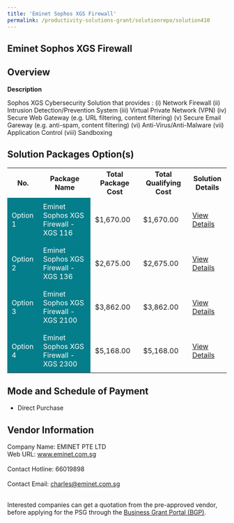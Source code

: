 ```yaml
---
title: 'Eminet Sophos XGS Firewall'
permalink: /productivity-solutions-grant/solutionrepo/solution410
---
```


## Eminet Sophos XGS Firewall

## Overview

**Description**

Sophos XGS Cybersecurity Solution that provides :
(i) Network Firewall
(ii) Intrusion Detection/Prevention System
(iii) Virtual Private Network (VPN)
(iv) Secure Web Gateway (e.g. URL filtering, content filtering)
(v) Secure Email Gareway (e.g. anti-spam, content filtering)
(vi) Anti-Virus/Anti-Malware
(vii) Application Control
(viii) Sandboxing

## Solution Packages Option(s)

<table>
<tr>
<th><b>No.</b></th>
<th><b>Package Name</b></th>
<th><b>Total Package Cost</b></th>
<th><b>Total Qualifying Cost</b></th>
<th><b>Solution Details</b></th>
</tr>
<tr>
<td style='padding: 10px; background-color: #037E8A; color: #FFFFFF;'>Option 1</td>
<td style='padding: 10px; background-color: #037E8A; color: #FFFFFF;'>Eminet Sophos XGS Firewall - XGS 116</td>
<td style='padding: 10px;'>$1,670.00</td>
<td style='padding: 10px;'>$1,670.00</td>
<td style='padding: 10px;'><a href='/images/psg/Desensitised_Eminet_Annex_3_CR_wef_6_Jan_2022_Part_1.pdf' target='_blank'>View Details</a></td>
</tr>
<tr>
<td style='padding: 10px; background-color: #037E8A; color: #FFFFFF;'>Option 2</td>
<td style='padding: 10px; background-color: #037E8A; color: #FFFFFF;'>Eminet Sophos XGS Firewall - XGS 136</td>
<td style='padding: 10px;'>$2,675.00</td>
<td style='padding: 10px;'>$2,675.00</td>
<td style='padding: 10px;'><a href='/images/psg/Desensitised_Eminet_Annex_3_CR_wef_6_Jan_2022_Part_2.pdf' target='_blank'>View Details</a></td>
</tr>
<tr>
<td style='padding: 10px; background-color: #037E8A; color: #FFFFFF;'>Option 3</td>
<td style='padding: 10px; background-color: #037E8A; color: #FFFFFF;'>Eminet Sophos XGS Firewall - XGS 2100</td>
<td style='padding: 10px;'>$3,862.00</td>
<td style='padding: 10px;'>$3,862.00</td>
<td style='padding: 10px;'><a href='/images/psg/Desensitised_Eminet_Annex_3_CR_wef_6_Jan_2022_Part_3.pdf' target='_blank'>View Details</a></td>
</tr>
<tr>
<td style='padding: 10px; background-color: #037E8A; color: #FFFFFF;'>Option 4</td>
<td style='padding: 10px; background-color: #037E8A; color: #FFFFFF;'>Eminet Sophos XGS Firewall - XGS 2300</td>
<td style='padding: 10px;'>$5,168.00</td>
<td style='padding: 10px;'>$5,168.00</td>
<td style='padding: 10px;'><a href='/images/psg/Desensitised_Eminet_Annex_3_CR_wef_6_Jan_2022_Part_4.pdf' target='_blank'>View Details</a></td>
</tr>
</table>

## Mode and Schedule of Payment

 - Direct Purchase

## Vendor Information

 Company Name: EMINET PTE LTD<br>Web URL: www.eminet.com.sg <br><br>Contact Hotline: 66019898 <br><br>Contact Email: charles@eminet.com.sg <br><br>

Interested companies can get a quotation from the pre-approved vendor, before applying for the PSG through the <a href='https://www.businessgrants.gov.sg/' target='_blank' rel='noopener'>Business Grant Portal (BGP)</a>.

<script src="/jquery/resize-tables.js"></script>
